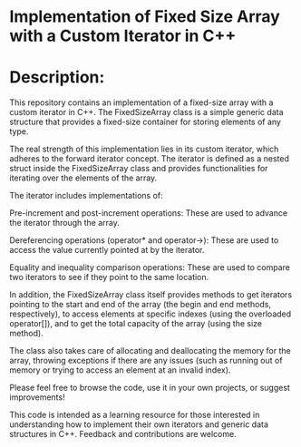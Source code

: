  # Implementation of Fixed Size Array with a Custom Iterator in C++

# Description:

This repository contains an implementation of a fixed-size array with a custom iterator in C++. The FixedSizeArray class is a simple generic data structure that provides a fixed-size container for storing elements of any type.

The real strength of this implementation lies in its custom iterator, which adheres to the forward iterator concept. The iterator is defined as a nested struct inside the FixedSizeArray class and provides functionalities for iterating over the elements of the array.

The iterator includes implementations of:

Pre-increment and post-increment operations: These are used to advance the iterator through the array.

Dereferencing operations (operator* and operator->): These are used to access the value currently pointed at by the iterator.

Equality and inequality comparison operations: These are used to compare two iterators to see if they point to the same location.

In addition, the FixedSizeArray class itself provides methods to get iterators pointing to the start and end of the array (the begin and end methods, respectively), to access elements at specific indexes (using the overloaded operator[]), and to get the total capacity of the array (using the size method).

The class also takes care of allocating and deallocating the memory for the array, throwing exceptions if there are any issues (such as running out of memory or trying to access an element at an invalid index).

Please feel free to browse the code, use it in your own projects, or suggest improvements!

This code is intended as a learning resource for those interested in understanding how to implement their own iterators and generic data structures in C++. Feedback and contributions are welcome.

